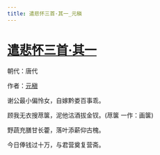 ```yaml
---
title: 遣悲怀三首·其一_元稹
---
```


# [遣悲怀三首·其一](http://so.gushiwen.org/view_20686.aspx)

朝代：唐代

作者：[元稹](http://so.gushiwen.org/author_18.aspx)

谢公最小偏怜女，自嫁黔娄百事乖。

顾我无衣搜荩箧，泥他沽酒拔金钗。(荩箧 一作：画箧)

野蔬充膳甘长藿，落叶添薪仰古槐。

今日俸钱过十万，与君营奠复营斋。